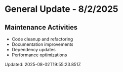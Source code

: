 # General Update - 8/2/2025

## Maintenance Activities

- Code cleanup and refactoring
- Documentation improvements
- Dependency updates
- Performance optimizations

Updated: 2025-08-02T19:55:23.851Z
